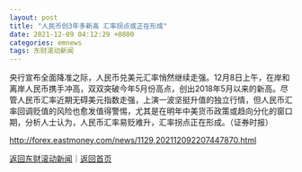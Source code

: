```yaml
---
layout: post
title: "人民币创3年多新高 汇率拐点或正在形成"
date: 2021-12-09 04:12:29 +0800
categories: emnews
tags: 东财滚动新闻
---
```


央行宣布全面降准之际，人民币兑美元汇率悄然继续走强。12月8日上午，在岸和离岸人民币携手冲高，双双突破今年5月份高点，创出2018年5月以来的新高。尽管人民币汇率近期无碍美元指数走强，上演一波坚挺升值的独立行情，但人民币汇率回调贬值的风险也愈发值得警惕，尤其是在明年中美货币政策或趋向分化的窗口期，分析人士认为，人民币汇率易贬难升，汇率拐点正在形成。（证券时报）

<http://forex.eastmoney.com/news/1129,202112092207447870.html>

[返回东财滚动新闻](//finews.withounder.com/emnews/)｜[返回首页](//finews.withounder.com/)
